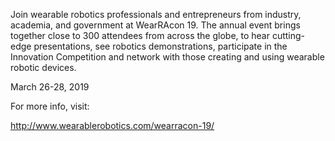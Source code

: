 ---
---
Join wearable robotics professionals and entrepreneurs from industry, academia, and government at WearRAcon 19. The annual event brings together close to 300 attendees from across the globe, to hear cutting-edge presentations, see robotics demonstrations, participate in the Innovation Competition and network with those creating and using wearable robotic devices.

March 26-28, 2019

For more info, visit:

<http://www.wearablerobotics.com/wearracon-19/>
